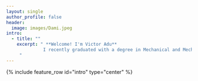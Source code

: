 ```yaml
---
layout: single
author_profile: false
header:
  image: images/Dami.jpeg
intro: 
  - title: ""
    excerpt: " **Welcome! I'm Victor Adu**
              I recently graduated with a degree in Mechanical and Mechatronics Engineering from the [University of Cape Town](https://www.uct.ac.za). My passion lies at the intersection of Controls, Data Analytics, and Aerospace Engineering. I'm currently on the lookout for exciting graduate opportunities in top institutions across the United States.
     "
---
```


{% include feature_row id="intro" type="center" %}